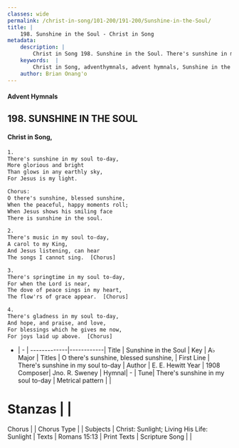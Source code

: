 ```yaml
---
classes: wide
permalink: /christ-in-song/101-200/191-200/Sunshine-in-the-Soul/
title: |
    198. Sunshine in the Soul - Christ in Song
metadata:
    description: |
        Christ in Song 198. Sunshine in the Soul. There's sunshine in my soul to-day, More glorious and bright Than glows in any earthly sky, For Jesus is my light. Chorus: O there's sunshine, blessed sunshine, When the peaceful, happy moments roll; When Jesus shows his smiling face There is sunshine in the soul.
    keywords:  |
        Christ in Song, adventhymnals, advent hymnals, Sunshine in the Soul, There's sunshine in my soul to-day. O there's sunshine, blessed sunshine,
    author: Brian Onang'o
---
```


#### Advent Hymnals
## 198. SUNSHINE IN THE SOUL
####  Christ in Song,

```txt
1.
There's sunshine in my soul to-day,
More glorious and bright
Than glows in any earthly sky,
For Jesus is my light.

Chorus:
O there's sunshine, blessed sunshine,
When the peaceful, happy moments roll;
When Jesus shows his smiling face
There is sunshine in the soul.

2.
There's music in my soul to-day,
A carol to my King,
And Jesus listening, can hear
The songs I cannot sing.  [Chorus]

3.
There's springtime in my soul to-day,
For when the Lord is near,
The dove of peace sings in my heart,
The flow'rs of grace appear.  [Chorus]

4.
There's gladness in my soul to-day,
And hope, and praise, and love,
For blessings which he gives me now,
For joys laid up above.  [Chorus]

```

- |   -  |
-------------|------------|
Title | Sunshine in the Soul |
Key | A♭ Major |
Titles | O there's sunshine, blessed sunshine, |
First Line | There's sunshine in my soul to-day |
Author | E. E. Hewitt
Year | 1908
Composer| Jno. R. Sweney |
Hymnal|  - |
Tune| There's sunshine in my soul to-day |
Metrical pattern | |
# Stanzas |  |
Chorus |  |
Chorus Type |  |
Subjects | Christ: Sunlight; Living His Life: Sunlight |
Texts | Romans 15:13 |
Print Texts | 
Scripture Song |  |
    
